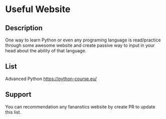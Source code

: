 
# **Useful Website**

## **Description**

One way to learn Python or even any programing language is read/practice through some awesome website
and create passive way to input in your head about the ability of that language.

## **List**

Advanced Python https://python-course.eu/

## **Support**

You can recommendation any fananstics website by create PR to update this list.
